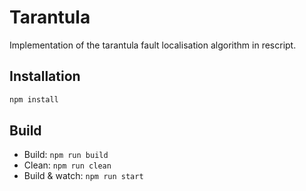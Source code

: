 # Tarantula 

Implementation of the tarantula fault localisation algorithm in rescript.

## Installation

```sh
npm install
```

## Build

- Build: `npm run build`
- Clean: `npm run clean`
- Build & watch: `npm run start`

